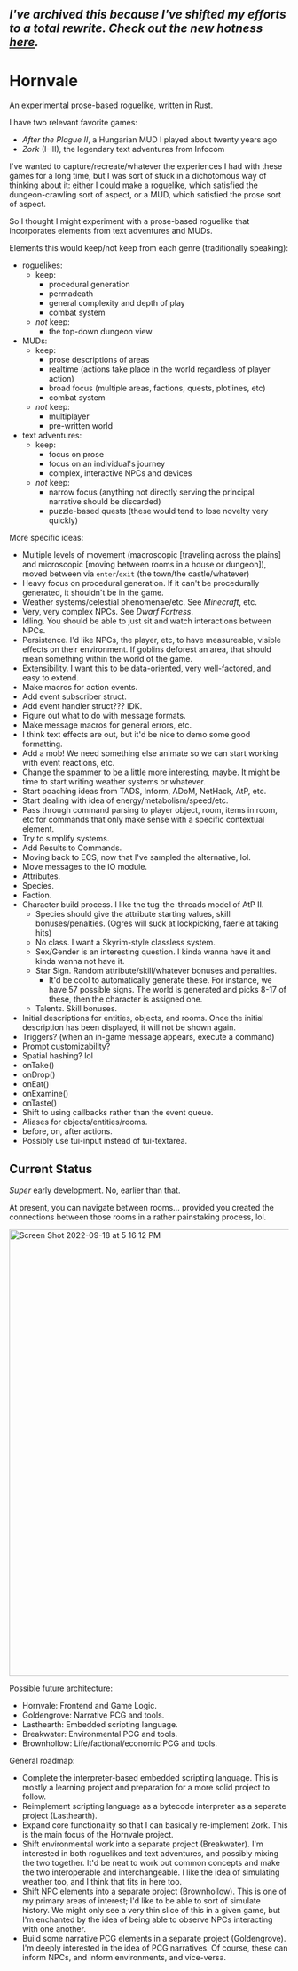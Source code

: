 ## _I've archived this because I've shifted my efforts to a total rewrite.  Check out the new hotness [here](https://github.com/ndouglas/hornvale/)._

# Hornvale
An experimental prose-based roguelike, written in Rust.

I have two relevant favorite games:
- _After the Plague II_, a Hungarian MUD I played about twenty years ago
- _Zork_ (I-III), the legendary text adventures from Infocom

I've wanted to capture/recreate/whatever the experiences I had with these games for a long time, but I was sort of stuck in a dichotomous way of thinking about it: either I could make a roguelike, which satisfied the dungeon-crawling sort of aspect, or a MUD, which satisfied the prose sort of aspect.

So I thought I might experiment with a prose-based roguelike that incorporates elements from text adventures and MUDs.

Elements this would keep/not keep from each genre (traditionally speaking):
- roguelikes:
  - keep:
    - procedural generation
    - permadeath
    - general complexity and depth of play
    - combat system
  - _not_ keep:
    - the top-down dungeon view
- MUDs:
  - keep:
    - prose descriptions of areas
    - realtime (actions take place in the world regardless of player action)
    - broad focus (multiple areas, factions, quests, plotlines, etc)
    - combat system
  - _not_ keep:
    - multiplayer
    - pre-written world
- text adventures:
  - keep:
    - focus on prose
    - focus on an individual's journey
    - complex, interactive NPCs and devices
  - _not_ keep:
    - narrow focus (anything not directly serving the principal narrative should be discarded)
    - puzzle-based quests (these would tend to lose novelty very quickly)

More specific ideas:

- Multiple levels of movement (macroscopic [traveling across the plains] and microscopic [moving between rooms in a house or dungeon]), moved between via `enter`/`exit` (the town/the castle/whatever)
- Heavy focus on procedural generation.  If it can't be procedurally generated, it shouldn't be in the game.
- Weather systems/celestial phenomenae/etc.  See _Minecraft_, etc.
- Very, very complex NPCs.  See _Dwarf Fortress_.
- Idling.  You should be able to just sit and watch interactions between NPCs.
- Persistence.  I'd like NPCs, the player, etc, to have measureable, visible effects on their environment.  If goblins deforest an area, that should mean something within the world of the game.
- Extensibility.  I want this to be data-oriented, very well-factored, and easy to extend.
- Make macros for action events.
- Add event subscriber struct.
- Add event handler struct??? IDK.
- Figure out what to do with message formats.
- Make message macros for general errors, etc.
- I think text effects are out, but it'd be nice to demo some good formatting.
- Add a mob!  We need something else animate so we can start working with event reactions, etc.
- Change the spammer to be a little more interesting, maybe.  It might be time to start writing weather systems or whatever.
- Start poaching ideas from TADS, Inform, ADoM, NetHack, AtP, etc.
- Start dealing with idea of energy/metabolism/speed/etc.
- Pass through command parsing to player object, room, items in room, etc for commands that only make sense with a specific contextual element.
- Try to simplify systems.
- Add Results to Commands.
- Moving back to ECS, now that I've sampled the alternative, lol.
- Move messages to the IO module.
- Attributes.
- Species.
- Faction.
- Character build process.  I like the tug-the-threads model of AtP II.
  - Species should give the attribute starting values, skill bonuses/penalties.  (Ogres will suck at lockpicking, faerie at taking hits)
  - No class.  I want a Skyrim-style classless system.
  - Sex/Gender is an interesting question.  I kinda wanna have it and kinda wanna not have it.
  - Star Sign.  Random attribute/skill/whatever bonuses and penalties.
    - It'd be cool to automatically generate these.  For instance, we have 57 possible signs.  The world is generated and picks 8-17 of these, then the character is assigned one.
  - Talents.  Skill bonuses.
- Initial descriptions for entities, objects, and rooms.  Once the initial description has been displayed, it will not be shown again.
- Triggers? (when an in-game message appears, execute a command)
- Prompt customizability?
- Spatial hashing? lol
- onTake()
- onDrop()
- onEat()
- onExamine()
- onTaste()
- Shift to using callbacks rather than the event queue.
- Aliases for objects/entities/rooms.
- before, on, after actions.
- Possibly use tui-input instead of tui-textarea.

## Current Status

_Super_ early development.  No, earlier than that.

At present, you can navigate between rooms... provided you created the connections between those rooms in a rather painstaking process, lol.

<img width="803" alt="Screen Shot 2022-09-18 at 5 16 12 PM" src="https://user-images.githubusercontent.com/1318579/190928457-e553472e-5388-486f-aa5e-1c43f26d23c7.png">

Possible future architecture:
- Hornvale: Frontend and Game Logic.
- Goldengrove: Narrative PCG and tools.
- Lasthearth: Embedded scripting language.
- Breakwater: Environmental PCG and tools.  
- Brownhollow: Life/factional/economic PCG and tools.

General roadmap:
- Complete the interpreter-based embedded scripting language.  This is mostly a learning project and preparation for a more solid project to follow.
- Reimplement scripting language as a bytecode interpreter as a separate project (Lasthearth).
- Expand core functionality so that I can basically re-implement Zork.  This is the main focus of the Hornvale project.
- Shift environmental work into a separate project (Breakwater).  I'm interested in both roguelikes and text adventures, and possibly mixing the two together.  It'd be neat to work out common concepts and make the two interoperable and interchangeable.  I like the idea of simulating weather too, and I think that fits in here too.
- Shift NPC elements into a separate project (Brownhollow).  This is one of my primary areas of interest; I'd like to be able to sort of simulate history.  We might only see a very thin slice of this in a given game, but I'm enchanted by the idea of being able to observe NPCs interacting with one another.
- Build some narrative PCG elements in a separate project (Goldengrove).  I'm deeply interested in the idea of PCG narratives.  Of course, these can inform NPCs, and inform environments, and vice-versa.
